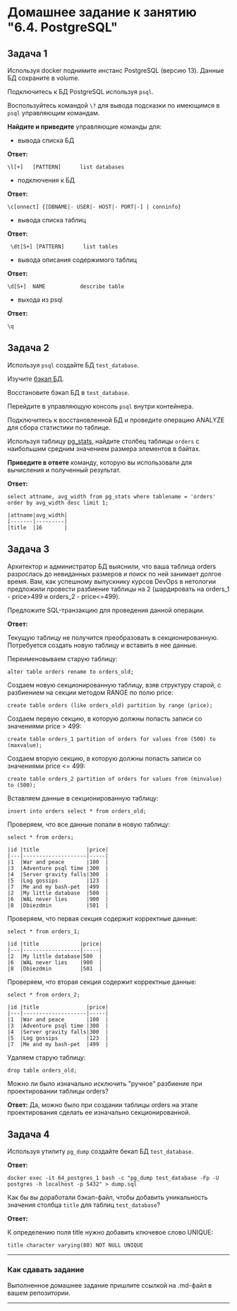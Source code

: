 # Домашнее задание к занятию "6.4. PostgreSQL"

## Задача 1

Используя docker поднимите инстанс PostgreSQL (версию 13). Данные БД сохраните в volume.

Подключитесь к БД PostgreSQL используя `psql`.

Воспользуйтесь командой `\?` для вывода подсказки по имеющимся в `psql` управляющим командам.

**Найдите и приведите** управляющие команды для:
- вывода списка БД

**Ответ:**
```shell
\l[+]   [PATTERN]      list databases
```

- подключения к БД

**Ответ:**
```shell
\c[onnect] {[DBNAME|- USER|- HOST|- PORT|-] | conninfo}
```
- вывода списка таблиц

**Ответ:**
```shell
 \dt[S+] [PATTERN]      list tables
```
- вывода описания содержимого таблиц

**Ответ:**
```shell
\d[S+]  NAME           describe table
```
- выхода из psql

**Ответ:**
```shell
\q
```

## Задача 2

Используя `psql` создайте БД `test_database`.

Изучите [бэкап БД](https://github.com/netology-code/virt-homeworks/tree/master/06-db-04-postgresql/test_data).

Восстановите бэкап БД в `test_database`.

Перейдите в управляющую консоль `psql` внутри контейнера.

Подключитесь к восстановленной БД и проведите операцию ANALYZE для сбора статистики по таблице.

Используя таблицу [pg_stats](https://postgrespro.ru/docs/postgresql/12/view-pg-stats), найдите столбец таблицы `orders` 
с наибольшим средним значением размера элементов в байтах.

**Приведите в ответе** команду, которую вы использовали для вычисления и полученный результат.

**Ответ:**
```shell
select attname, avg_width from pg_stats where tablename = 'orders' order by avg_width desc limit 1;

|attname|avg_width|
|-------|---------|
|title  |16       |
```

## Задача 3

Архитектор и администратор БД выяснили, что ваша таблица orders разрослась до невиданных размеров и
поиск по ней занимает долгое время. Вам, как успешному выпускнику курсов DevOps в нетологии предложили
провести разбиение таблицы на 2 (шардировать на orders_1 - price>499 и orders_2 - price<=499).

Предложите SQL-транзакцию для проведения данной операции.

**Ответ:**

Текущую таблицу не получится преобразовать в секционированную.
Потребуется создать новую таблицу и вставить в нее данные.

Переименовываем старую таблицу:
```
alter table orders rename to orders_old;
```

Создаем новую секционированную таблицу, взяв структуру старой, с разбиением на секции методом RANGE по полю price: 
```
create table orders (like orders_old) partition by range (price);
```

Создаем первую секцию, в которую должны попасть записи со значениями price > 499:
```
create table orders_1 partition of orders for values from (500) to (maxvalue);
```

Создаем вторую секцию, в которую должны попасть записи со значениями price <= 499:
```
create table orders_2 partition of orders for values from (minvalue) to (500);
```

Вставляем данные в секционированную таблицу:
```
insert into orders select * from orders_old;
```

Проверяем, что все данные попали в новую таблицу:
```
select * from orders;

|id |title               |price|
|---|--------------------|-----|
|1  |War and peace       |100  |
|3  |Adventure psql time |300  |
|4  |Server gravity falls|300  |
|5  |Log gossips         |123  |
|7  |Me and my bash-pet  |499  |
|2  |My little database  |500  |
|6  |WAL never lies      |900  |
|8  |Dbiezdmin           |501  |
```

Проверяем, что первая секция содержит корректные данные:
```
select * from orders_1;

|id |title             |price|
|---|------------------|-----|
|2  |My little database|500  |
|6  |WAL never lies    |900  |
|8  |Dbiezdmin         |501  |
```

Проверяем, что вторая секция содержит корректные данные:
```
select * from orders_2;

|id |title               |price|
|---|--------------------|-----|
|1  |War and peace       |100  |
|3  |Adventure psql time |300  |
|4  |Server gravity falls|300  |
|5  |Log gossips         |123  |
|7  |Me and my bash-pet  |499  |
```

Удаляем старую таблицу:
```shell
drop table orders_old;
```

Можно ли было изначально исключить "ручное" разбиение при проектировании таблицы orders?

**Ответ:**
Да, можно было при создании таблицы orders на этапе проектирования сделать ее изначально секционированной.

## Задача 4

Используя утилиту `pg_dump` создайте бекап БД `test_database`.

**Ответ:**

```shell
docker exec -it 64_postgres_1 bash -c "pg_dump test_database -Fp -U postgres -h localhost -p 5432" > dump.sql
```


Как бы вы доработали бэкап-файл, чтобы добавить уникальность значения столбца `title` для таблиц `test_database`?

**Ответ:**

К определению поля title нужно добавить ключевое слово UNIQUE:
```
title character varying(80) NOT NULL UNIQUE
```

---

### Как cдавать задание

Выполненное домашнее задание пришлите ссылкой на .md-файл в вашем репозитории.

---
